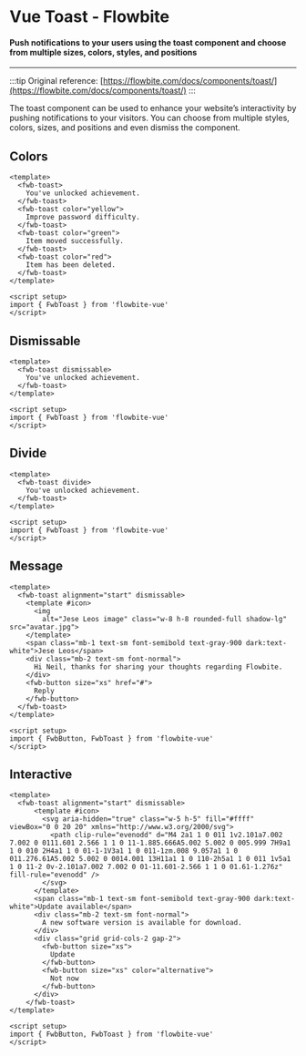 <script setup>
import FwbToastExample from './toast/examples/FwbToastExample.vue'
import FwbToastExampleClosable from './toast/examples/FwbToastExampleClosable.vue'
import FwbToastExampleDivide from './toast/examples/FwbToastExampleDivide.vue'
import FwbToastExampleMessage from './toast/examples/FwbToastExampleMessage.vue'
import FwbToastExampleInteractive from './toast/examples/FwbToastExampleInteractive.vue'
</script>

# Vue Toast - Flowbite

#### Push notifications to your users using the toast component and choose from multiple sizes, colors, styles, and positions

---

:::tip
Original reference: [https://flowbite.com/docs/components/toast/](https://flowbite.com/docs/components/toast/)
:::

The toast component can be used to enhance your website’s interactivity by pushing notifications to your visitors. You can choose from multiple styles, colors, sizes, and positions and even dismiss the component.

## Colors

<fwb-toast-example />

```vue
<template>
  <fwb-toast>
    You've unlocked achievement.
  </fwb-toast>
  <fwb-toast color="yellow">
    Improve password difficulty.
  </fwb-toast>
  <fwb-toast color="green">
    Item moved successfully.
  </fwb-toast>
  <fwb-toast color="red">
    Item has been deleted.
  </fwb-toast>
</template>

<script setup>
import { FwbToast } from 'flowbite-vue'
</script>
```

## Dismissable

<fwb-toast-example-closable />

```vue
<template>
  <fwb-toast dismissable>
    You've unlocked achievement.
  </fwb-toast>
</template>

<script setup>
import { FwbToast } from 'flowbite-vue'
</script>
```

## Divide

<fwb-toast-example-divide />

```vue
<template>
  <fwb-toast divide>
    You've unlocked achievement.
  </fwb-toast>
</template>

<script setup>
import { FwbToast } from 'flowbite-vue'
</script>
```

## Message

<fwb-toast-example-message />

```vue
<template>
  <fwb-toast alignment="start" dismissable>
    <template #icon>
      <img
        alt="Jese Leos image" class="w-8 h-8 rounded-full shadow-lg" src="avatar.jpg">
    </template>
    <span class="mb-1 text-sm font-semibold text-gray-900 dark:text-white">Jese Leos</span>
    <div class="mb-2 text-sm font-normal">
      Hi Neil, thanks for sharing your thoughts regarding Flowbite.
    </div>
    <fwb-button size="xs" href="#">
      Reply
    </fwb-button>
  </fwb-toast>
</template>

<script setup>
import { FwbButton, FwbToast } from 'flowbite-vue'
</script>
```

## Interactive

<fwb-toast-example-interactive />

```vue
<template>
  <fwb-toast alignment="start" dismissable>
      <template #icon>
        <svg aria-hidden="true" class="w-5 h-5" fill="#ffff" viewBox="0 0 20 20" xmlns="http://www.w3.org/2000/svg">
          <path clip-rule="evenodd" d="M4 2a1 1 0 011 1v2.101a7.002 7.002 0 0111.601 2.566 1 1 0 11-1.885.666A5.002 5.002 0 005.999 7H9a1 1 0 010 2H4a1 1 0 01-1-1V3a1 1 0 011-1zm.008 9.057a1 1 0 011.276.61A5.002 5.002 0 0014.001 13H11a1 1 0 110-2h5a1 1 0 011 1v5a1 1 0 11-2 0v-2.101a7.002 7.002 0 01-11.601-2.566 1 1 0 01.61-1.276z" fill-rule="evenodd" />
        </svg>
      </template>
      <span class="mb-1 text-sm font-semibold text-gray-900 dark:text-white">Update available</span>
      <div class="mb-2 text-sm font-normal">
        A new software version is available for download.
      </div>
      <div class="grid grid-cols-2 gap-2">
        <fwb-button size="xs">
          Update
        </fwb-button>
        <fwb-button size="xs" color="alternative">
          Not now
        </fwb-button>
      </div>
    </fwb-toast>
</template>

<script setup>
import { FwbButton, FwbToast } from 'flowbite-vue'
</script>

```
